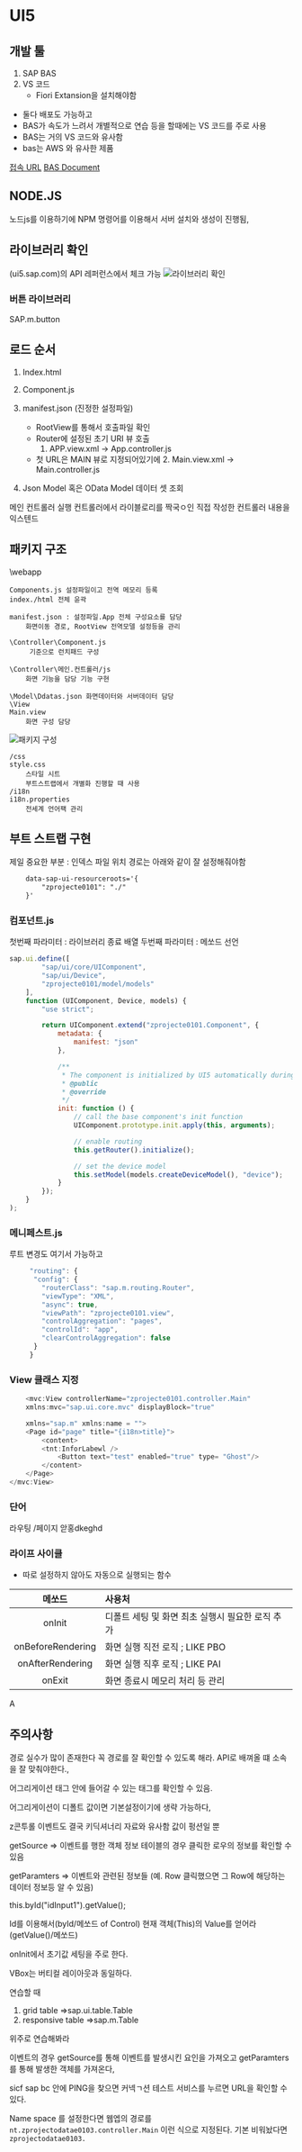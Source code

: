 # UI5
## 개발 툴
1. SAP BAS
2. VS 코드
    - Fiori Extansion을 설치해야함

- 둘다 배포도 가능하고
- BAS가 속도가 느려서 개별적으로 연습 등을 할때에는 VS 코드를 주로 사용
- BAS는 거의 VS 코드와 유사함
- bas는 AWS 와 유사한 제품

[접속 URL](https://account.hanatrial.ondemand.com/trial/#/home/trial)
[BAS Document](https://help.sap.com/docs/bas/sap-business-application-studio/what-is-sap-business-application-studio)


## NODE.JS
노드js를 이용하기에 
NPM 명령어를 이용해서 서버 설치와 생성이 진행됨,

## 라이브러리 확인
(ui5.sap.com)의 API 레퍼런스에서 체크 가능
![라이브러리 확인](./%EB%9D%BC%EC%9D%B4%EB%B8%8C%EB%9F%AC%EB%A6%AC%20%EA%B2%80%EC%83%89.png)

### 버튼 라이브러리
SAP.m.button


## 로드 순서

1. Index.html
2. Component.js
3. manifest.json (진정한 설정파일)
    - RootView를 통해서 호출파일 확인
    - Router에 설정된 초기 URI 뷰 호출
        1. APP.view.xml -> App.controller.js
    - 첫 URL은 MAIN 뷰로 지정되어있기에
        2. Main.view.xml -> Main.controller.js

4. Json Model  혹은 OData Model 데이터 셋 조회

메인 컨트롤러 실행
컨트롤러에서 라이블로리를 짝국ㅇ인 직접 작성한 컨트롤러 내용을 익스텐드


## 패키지 구조


   \webapp

    Components.js 설정파일이고 전역 메모리 등록
    index./html 전체 윤곽

    manifest.json : 설정파일.App 전체 구성요소를 담당
        화면이동 경로, RootView 전역모델 설정등을 관리

    \Controller\Component.js
         기준으로 런치패드 구성

    \Controller\메인.컨트롤러/js
        화면 기능을 담당 기능 구현

    \Model\Ddatas.json 화면데이터와 서버데이터 담당
    \View
    Main.view 
        화면 구성 담당

![패키지 구성](./node%EA%B5%AC%EC%84%B1.png)

    /css 
    style.css
        스타일 시트
        부트스트랩에서 개별화 진행할 때 사용
    /i18n
    i18n.properties
        전세계 언어팩 관리

## 부트 스트랩 구현
제일 중요한 부분 : 인덱스 파일 위치 경로는 아래와 같이 잘 설정해줘야함 
```HTML
    data-sap-ui-resourceroots='{
        "zprojecte0101": "./"
    }'
```
### 컴포넌트.js
첫번째 파라미터 : 라이브러리 종료 배열
두번째 파라미터 : 메쏘드 선언

```js
sap.ui.define([
        "sap/ui/core/UIComponent",
        "sap/ui/Device",
        "zprojecte0101/model/models"
    ],
    function (UIComponent, Device, models) {
        "use strict";

        return UIComponent.extend("zprojecte0101.Component", {
            metadata: {
                manifest: "json"
            },

            /**
             * The component is initialized by UI5 automatically during the startup of the app and calls the init method once.
             * @public
             * @override
             */
            init: function () {
                // call the base component's init function
                UIComponent.prototype.init.apply(this, arguments);

                // enable routing
                this.getRouter().initialize();

                // set the device model
                this.setModel(models.createDeviceModel(), "device");
            }
        });
    }
);
```
### 메니페스트.js
 루트 변경도 여기서 가능하고
```js
     "routing": {
      "config": {
        "routerClass": "sap.m.routing.Router",
        "viewType": "XML",
        "async": true,
        "viewPath": "zprojecte0101.view",
        "controlAggregation": "pages",
        "controlId": "app",
        "clearControlAggregation": false
      }
     }
```

### View 클래스 지정
```js
    <mvc:View controllerName="zprojecte0101.controller.Main"
    xmlns:mvc="sap.ui.core.mvc" displayBlock="true"      

    xmlns="sap.m" xmlns:name = "">
    <Page id="page" title="{i18n>title}">
        <content>
        <tnt:InforLabewl />
            <Button text="test" enabled="true" type= "Ghost"/> 
        </content>
    </Page>
</mvc:View>
```


### 단어
라우팅 /페이지 앋홍dkeghd
### **라이프 사이클**
- 따로 설정하지 않아도 자동으로 실행되는 함수

|메쏘드|사용처|
|:---:|:---|
| onInit | 디폴트 세팅 및 화면 최초 실행시 필요한 로직 추가|
| onBeforeRendering | 화면 실행 직전 로직 ; LIKE PBO|
| onAfterRendering | 화면 실행 직후 로직 ; LIKE PAI|
| onExit | 화면 종료시 메모리 처리 등 관리|


A

## 주의사항
 경로 실수가 많이 존재한다 꼭 경로를 잘 확인할 수 있도록 해라.
API로 배껴올 떄 소속을 잘 맞춰야한다.,

어그리게이션
태그 안에 들어갈 수 있는 태그를 확인할 수 있음.

어그리게이션이 디폴트 값이면 기본설정이기에 생략 가능하다,


z콘투롤 이벤트도 결국 키딕셔너리 자료와 유사함
값이 펑션일 뿐

getSource => 이벤트를 행한 객체 정보
테이블의 경우 클릭한 로우의 정보를 확인할 수 있음


getParamters => 이벤트와 관련된 정보들 
                (예. Row 클릭했으면 그 Row에 해당하는 데이터 정보등 알 수 있음)


this.byId("idInput1").getValue();

Id를 이용해서(byId/메쏘드 of Control) 현재 객체(This)의 Value를 얻어라(getValue()/메쏘드)


onInit에서 초기값 세팅을 주로 한다.


VBox는 버티컬 레이아웃과 동일하다.

연습할 때
1. grid table
    =>sap.ui.table.Table
2. responsive table
    =>sap.m.Table

위주로 연습해봐라

이벤트의 경우
getSource를 통해 이벤트를 발생시킨 요인을 가져오고
getParamters를 통해 발생한 객체를 가져온다,


sicf sap bc 안에 PING을 찾으면 커넥ㄱ션 테스트 서비스를 누르면 URL을 확인할 수 있다.

Name space 를 설정한다면 웹엡의 경로를 
`nt.zprojectodatae0103.controller.Main` 이런 식으로 지정된다.
기본 비워놨다면 `zprojectodatae0103.`